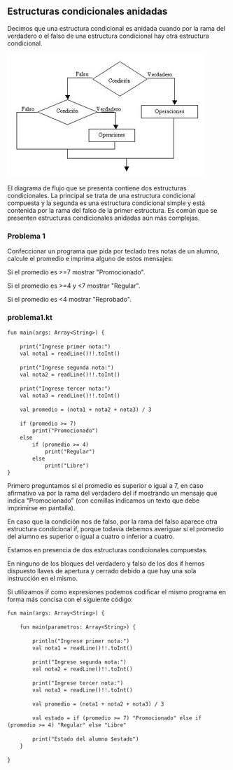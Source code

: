 ## Estructuras condicionales anidadas

<p>Decimos que una estructura condicional es anidada cuando por la rama del verdadero o el
falso de una estructura condicional hay otra estructura condicional.</p>

![img.png](img.png)

<p>El diagrama de flujo que se presenta contiene dos estructuras condicionales. La principal se
trata de una estructura condicional compuesta y la segunda es una estructura condicional
simple y está contenida por la rama del falso de la primer estructura.
Es común que se presenten estructuras condicionales anidadas aún más complejas.</p>

### Problema 1
<p>Confeccionar un programa que pida por teclado tres notas de un alumno, calcule el
promedio e imprima alguno de estos mensajes:

Si el promedio es >=7 mostrar "Promocionado".

Si el promedio es >=4 y <7 mostrar "Regular".

Si el promedio es <4 mostrar "Reprobado".</p>

### problema1.kt

    fun main(args: Array<String>) {
    
        print("Ingrese primer nota:")
        val nota1 = readLine()!!.toInt()
    
        print("Ingrese segunda nota:")
        val nota2 = readLine()!!.toInt()
    
        print("Ingrese tercer nota:")
        val nota3 = readLine()!!.toInt()
    
        val promedio = (nota1 + nota2 + nota3) / 3
    
        if (promedio >= 7)
            print("Promocionado")
        else
            if (promedio >= 4)
                print("Regular")
            else
                print("Libre")
    }

<p>
Primero preguntamos si el promedio es superior o igual a 7, en caso afirmativo va por la
rama del verdadero del if mostrando un mensaje que indica "Promocionado" (con comillas
indicamos un texto que debe imprimirse en pantalla).

En caso que la condición nos de falso, por la rama del falso aparece otra estructura
condicional if, porque todavía debemos averiguar si el promedio del alumno es superior o
igual a cuatro o inferior a cuatro.

Estamos en presencia de dos estructuras condicionales compuestas.

En ninguno de los bloques del verdadero y falso de los dos if hemos dispuesto llaves de
apertura y cerrado debido a que hay una sola instrucción en el mismo.

Si utilizamos if como expresiones podemos codificar el mismo programa en forma más
concisa con el siguiente código:
</p>

    fun main(args: Array<String>) {
    
        fun main(parametros: Array<String>) {
    
            println("Ingrese primer nota:")
            val nota1 = readLine()!!.toInt()
    
            print("Ingrese segunda nota:")
            val nota2 = readLine()!!.toInt()
    
            print("Ingrese tercer nota:")
            val nota3 = readLine()!!.toInt()
    
            val promedio = (nota1 + nota2 + nota3) / 3
    
            val estado = if (promedio >= 7) "Promocionado" else if (promedio >= 4) "Regular" else "Libre"
    
            print("Estado del alumno $estado")
        }
    
    }

